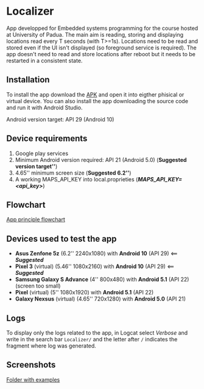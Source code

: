 # Localizer

App developped for Embedded systems programming for the course hosted at University of Padua. The main aim is reading, storing and displaying locations read every T seconds (with T>=1s). Locations need to be read and stored even if the UI isn't displayed (so foreground service is required). The app doesn't need to read and store locations after reboot but it needs to be restarted in a consistent state. 

## Installation

To install the app download the [APK](https://github.com/ilGobbo00/localizer/blob/master/APK/Localizer.apk) and open it into eigther phisical or virtual device. You can also install the app downloading the source code and run it with Android Studio.

Android version target: API 29 (Android 10)

## Device requirements

1. Google play services 
2. Minimum Android version required: API 21 (Android 5.0) (**Suggested version target''**)
3. 4.65'' minimum screen size (**Suggested 6.2''**)
4. A working MAPS_API_KEY into local.proprieties (***MAPS_API_KEY=<api_key>***)

## Flowchart

[App principle flowchart](https://github.com/ilGobbo00/localizer/blob/master/SimpleFlowchart.png)

## Devices used to test the app

- **Asus Zenfone 5z** (6.2'' 2240x1080) with **Android 10** (API 29)  <== ***Suggested***
- **Pixel 3** (virtual) (5.46'' 1080x2160) with **Android 10** (API 29)             <== ***Suggested***
- **Samsung Galaxy S Advance** (4'' 800x480) with **Android 5.1** (API 22) (screen too small)
- **Pixel** (virtual) (5'' 1080x1920) with **Android 5.1** (API 22)
- **Galaxy Nexsus** (virtual) (4.65'' 720x1280) with **Android 5.0** (API 21) 

## Logs

To display only the logs related to the app, in Logcat select *Verbose* and write in the search bar `Localizer/` and the letter after `/` indicates the fragment where log was generated.

## Screenshots

[Folder with examples](https://github.com/ilGobbo00/localizer/tree/master/Screenshots)
